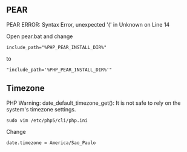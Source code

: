 ## PEAR

PEAR ERROR: Syntax Error, unexpected '(' in Unknown on Line 14

Open pear.bat and change

	include_path="%PHP_PEAR_INSTALL_DIR%"

to

	"include_path='%PHP_PEAR_INSTALL_DIR%'"

## Timezone

PHP Warning: date_default_timezone_get(): It is not safe to rely on the system's timezone settings.

	sudo vim /etc/php5/cli/php.ini

Change

	date.timezone = America/Sao_Paulo
